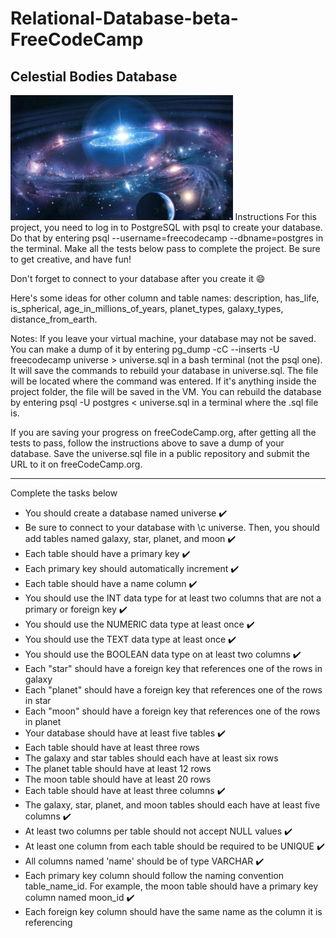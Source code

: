 # Relational-Database-beta-FreeCodeCamp
## Celestial Bodies Database
<img src="Images/celestial-bodies-wallpaper.jpg" height= "200px">
Instructions
For this project, you need to log in to PostgreSQL with psql to create your database. Do that by entering psql --username=freecodecamp --dbname=postgres in the terminal. Make all the tests below pass to complete the project. Be sure to get creative, and have fun!

Don't forget to connect to your database after you create it 😄

Here's some ideas for other column and table names: description, has_life, is_spherical, age_in_millions_of_years, planet_types, galaxy_types, distance_from_earth.

Notes:
If you leave your virtual machine, your database may not be saved. You can make a dump of it by entering pg_dump -cC --inserts -U freecodecamp universe > universe.sql in a bash terminal (not the psql one). It will save the commands to rebuild your database in universe.sql. The file will be located where the command was entered. If it's anything inside the project folder, the file will be saved in the VM. You can rebuild the database by entering psql -U postgres < universe.sql in a terminal where the .sql file is.

If you are saving your progress on freeCodeCamp.org, after getting all the tests to pass, follow the instructions above to save a dump of your database. Save the universe.sql file in a public repository and submit the URL to it on freeCodeCamp.org.
<hr>

Complete the tasks below
<ul>
<li>You should create a database named universe ✔️</li>

<li>Be sure to connect to your database with \c universe. Then, you should add tables named galaxy, star, planet, and moon ✔️</li>

<li>Each table should have a primary key ✔️</li>

<li>Each primary key should automatically increment ✔️</li>

<li>Each table should have a name column ✔️</li>

<li>You should use the INT data type for at least two columns that are not a primary or foreign key ✔️</li>

<li>You should use the NUMERIC data type at least once ✔️</li>

<li>You should use the TEXT data type at least once ✔️</li>

<li>You should use the BOOLEAN data type on at least two columns ✔️</li>

<li>Each "star" should have a foreign key that references one of the rows in galaxy</li>

<li>Each "planet" should have a foreign key that references one of the rows in star</li>

<li>Each "moon" should have a foreign key that references one of the rows in planet</li>

<li>Your database should have at least five tables ✔️</li>

<li>Each table should have at least three rows</li>

<li>The galaxy and star tables should each have at least six rows</li>

<li>The planet table should have at least 12 rows</li>

<li>The moon table should have at least 20 rows</li>

<li>Each table should have at least three columns ✔️</li>

<li>The galaxy, star, planet, and moon tables should each have at least five columns ✔️</li>

<li>At least two columns per table should not accept NULL values ✔️</li>

<li>At least one column from each table should be required to be UNIQUE ✔️</li>

<li>All columns named 'name' should be of type VARCHAR ✔️</li>

<li>Each primary key column should follow the naming convention table_name_id. For example, the moon table should have a primary key column named moon_id ✔️</li>

<li>Each foreign key column should have the same name as the column it is referencing</li>

